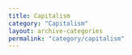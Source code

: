 ```yaml
---
title: Capitalism
category: "Capitalism"
layout: archive-categories
permalink: "category/capitalism"
---
```

